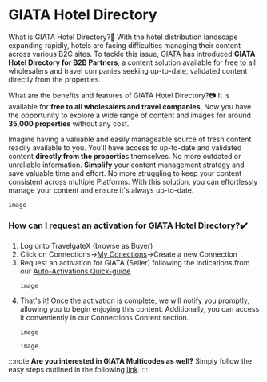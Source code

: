 ﻿---
sidebar_position: 1
---

# GIATA Hotel Directory

What is GIATA Hotel Directory?🚀
With the hotel distribution landscape expanding rapidly, hotels are facing difficulties managing their content across various B2C sites. To tackle this issue, GIATA has introduced **GIATA Hotel Directory for B2B Partners**, a content solution available for free to all wholesalers and travel companies seeking up-to-date, validated content directly from the properties.

What are the benefits and features of GIATA Hotel Directory?📷
It is available for **free to all wholesalers and travel companies**. Now you have the opportunity to explore a wide range of content and images for around **35,000 properties** without any cost.  

Imagine having a valuable and easily manageable source of fresh content readily available to you.
You'll have access to up-to-date and validated content **directly from the propertie**s themselves. No more outdated or unreliable information.
**Simplify** your content management strategy and save valuable time and effort. No more struggling to keep your content consistent across multiple Platforms. With this solution, you can effortlessly manage your content and ensure it's always up-to-date.

```
image
```

### How can I request an activation for GIATA Hotel Directory?✔️
1. Log onto TravelgateX (browse as Buyer)
1. Click on Connections&rarr;[My Conections](https://knowledge.travelgate.com/my-connections)&rarr;Create a new Connection
1. Request an activation for GIATA (Seller) following the indications from our [Auto-Activations Quick-guide](https://knowledge.travelgate.com/auto-activations-quickguide)
	```
	image
	```
1. That's it! Once the activation is complete, we will notify you promptly, allowing you to begin enjoying this content. Additionally, you can access it conveniently in our Connections Content section. 
	```
	image
	```
	```
	image
	```

:::note
**Are you interested in GIATA Multicodes as well?**
Simply follow the easy steps outlined in the following [link](https://knowledge.travelgatex.com/hotels-giata).
:::
